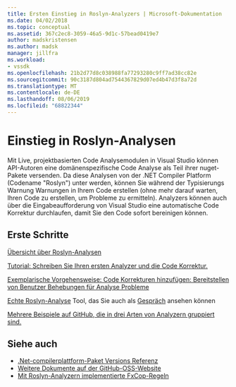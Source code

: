 ```yaml
---
title: Ersten Einstieg in Roslyn-Analyzers | Microsoft-Dokumentation
ms.date: 04/02/2018
ms.topic: conceptual
ms.assetid: 367c2ec8-3059-46a5-9d1c-57bead0419e7
author: madskristensen
ms.author: madsk
manager: jillfra
ms.workload:
- vssdk
ms.openlocfilehash: 21b2d77d8c038988fa77293280c9ff7ad38cc82e
ms.sourcegitcommit: 90c3187d804ad7544367829d07ed4b47d3f8a72d
ms.translationtype: MT
ms.contentlocale: de-DE
ms.lasthandoff: 08/06/2019
ms.locfileid: "68822344"
---
```

# <a name="get-started-with-roslyn-analyzers"></a>Einstieg in Roslyn-Analysen

Mit Live, projektbasierten Code Analysemodulen in Visual Studio können API-Autoren eine domänenspezifische Code Analyse als Teil ihrer nuget-Pakete versenden. Da diese Analysen von der .NET Compiler Platform (Codename "Roslyn") unter werden, können Sie während der Typisierungs Warnung Warnungen in Ihrem Code erstellen (ohne mehr darauf warten, Ihren Code zu erstellen, um Probleme zu ermitteln). Analyzers können auch über die Eingabeaufforderung von Visual Studio eine automatische Code Korrektur durchlaufen, damit Sie den Code sofort bereinigen können.

## <a name="get-started"></a>Erste Schritte

[Übersicht über Roslyn-Analysen](../code-quality/roslyn-analyzers-overview.md)

[Tutorial: Schreiben Sie Ihren ersten Analyzer und die Code Korrektur.](/dotnet/csharp/roslyn-sdk/tutorials/how-to-write-csharp-analyzer-code-fix)

[Exemplarische Vorgehensweise: Code Korrekturen hinzufügen: Bereitstellen von Benutzer Behebungen für Analyse Probleme](https://msdn.microsoft.com/magazine/dn904670.aspx)

[Echte Roslyn-Analyse](../extensibility/roslyn-analyzers-and-code-aware-library-for-immutablearrays.md) Tool, das Sie auch als [Gespräch](https://channel9.msdn.com/events/Build/2015/3-725) ansehen können

[Mehrere Beispiele auf GitHub, die in drei Arten von Analyzern gruppiert sind.](https://github.com/dotnet/roslyn/blob/master/docs/analyzers/Analyzer%20Samples.md)

## <a name="see-also"></a>Siehe auch

- [.Net-compilerplattform-Paket Versions Referenz](roslyn-version-support.md)
- [Weitere Dokumente auf der GitHub-OSS-Website](https://github.com/dotnet/roslyn/tree/master/docs/analyzers)
- [Mit Roslyn-Analyzern implementierte FxCop-Regeln](../code-quality/fxcop-rule-port-status.md)

